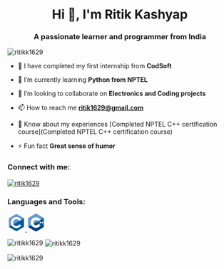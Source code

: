 <h1 align="center">Hi 👋, I'm Ritik Kashyap</h1>
<h3 align="center">A passionate learner and programmer from India</h3>

<p align="left"> <img src="https://komarev.com/ghpvc/?username=ritikk1629&label=Profile%20views&color=0e75b6&style=flat" alt="ritikk1629" /> </p>

- 🔭 I have completed my first internship from **CodSoft**

- 🌱 I’m currently learning **Python from NPTEL**

- 👯 I’m looking to collaborate on **Electronics and Coding projects**

- 📫 How to reach me **ritik1629@gmail.com**

- 📄 Know about my experiences [Completed NPTEL C++ certification course](Completed NPTEL C++ certification course)

- ⚡ Fun fact **Great sense of humor**

<h3 align="left">Connect with me:</h3>
<p align="left">
<a href="https://linkedin.com/in/ritik1629" target="blank"><img align="center" src="https://raw.githubusercontent.com/rahuldkjain/github-profile-readme-generator/master/src/images/icons/Social/linked-in-alt.svg" alt="ritik1629" height="30" width="40" /></a>
</p>

<h3 align="left">Languages and Tools:</h3>
<p align="left"> <a href="https://www.cprogramming.com/" target="_blank" rel="noreferrer"> <img src="https://raw.githubusercontent.com/devicons/devicon/master/icons/c/c-original.svg" alt="c" width="40" height="40"/> </a> <a href="https://www.w3schools.com/cpp/" target="_blank" rel="noreferrer"> <img src="https://raw.githubusercontent.com/devicons/devicon/master/icons/cplusplus/cplusplus-original.svg" alt="cplusplus" width="40" height="40"/> </a> </p>

<p><img align="left" src="https://github-readme-stats.vercel.app/api/top-langs?username=ritikk1629&show_icons=true&locale=en&layout=compact" alt="ritikk1629" /></p>

<p>&nbsp;<img align="center" src="https://github-readme-stats.vercel.app/api?username=ritikk1629&show_icons=true&locale=en" alt="ritikk1629" /></p>

<p><img align="center" src="https://github-readme-streak-stats.herokuapp.com/?user=ritikk1629&" alt="ritikk1629" /></p>

